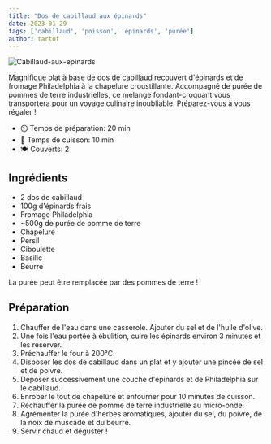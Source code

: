 ```yaml
---
title: "Dos de cabillaud aux épinards"
date: 2023-01-29
tags: ['cabillaud', 'poisson', 'épinards', 'purée']
author: tartof
---
```


![Cabillaud-aux-epinards](/pix/cabillaud-epinards.webp)

Magnifique plat à base de dos de cabillaud recouvert d'épinards et de fromage Philadelphia à la chapelure croustillante. Accompagné de purée de pommes de terre industrielles, ce mélange fondant-croquant vous transportera pour un voyage culinaire inoubliable. Préparez-vous à vous régaler !

- ⏲️ Temps de préparation: 20 min
- 🍳 Temps de cuisson: 10 min
- 🍽️  Couverts: 2

## Ingrédients

- 2 dos de cabillaud
- 100g d'épinards frais
- Fromage Philadelphia
- ~500g de purée de pomme de terre
- Chapelure
- Persil
- Ciboulette
- Basilic
- Beurre

La purée peut être remplacée par des pommes de terre !

## Préparation

1. Chauffer de l'eau dans une casserole. Ajouter du sel et de l'huile d'olive.
2. Une fois l'eau portée à ébulition, cuire les épinards environ 3 minutes et les réserver.
3. Préchauffer le four à 200°C.
3. Disposer les dos de cabillaud dans un plat et y ajouter une pincée de sel et de poivre.
4. Déposer successivement une couche d'épinards et de Philadelphia sur le cabillaud.
6. Enrober le tout de chapelûre et enfourner pour 10 minutes de cuisson.
7. Réchauffer la purée de pomme de terre industrielle au micro-onde.
8. Agrémenter la purée d'herbes aromatiques, ajouter du sel, du poivre, de la noix de muscade et du beurre.
8. Servir chaud et déguster !
